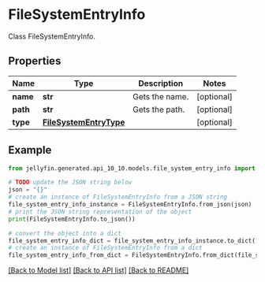 # FileSystemEntryInfo

Class FileSystemEntryInfo.

## Properties

Name | Type | Description | Notes
------------ | ------------- | ------------- | -------------
**name** | **str** | Gets the name. | [optional] 
**path** | **str** | Gets the path. | [optional] 
**type** | [**FileSystemEntryType**](FileSystemEntryType.md) |  | [optional] 

## Example

```python
from jellyfin.generated.api_10_10.models.file_system_entry_info import FileSystemEntryInfo

# TODO update the JSON string below
json = "{}"
# create an instance of FileSystemEntryInfo from a JSON string
file_system_entry_info_instance = FileSystemEntryInfo.from_json(json)
# print the JSON string representation of the object
print(FileSystemEntryInfo.to_json())

# convert the object into a dict
file_system_entry_info_dict = file_system_entry_info_instance.to_dict()
# create an instance of FileSystemEntryInfo from a dict
file_system_entry_info_from_dict = FileSystemEntryInfo.from_dict(file_system_entry_info_dict)
```
[[Back to Model list]](README.md#documentation-for-models) [[Back to API list]](README.md#documentation-for-api-endpoints) [[Back to README]](README.md)


